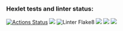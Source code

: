 ### Hexlet tests and linter status:
[![Actions Status](https://github.com/KMCH80/python-project-lvl1/workflows/hexlet-check/badge.svg)](https://github.com/KMCH80/python-project-lvl1/actions)
<a href="https://codeclimate.com/github/KMCH80/python-project-lvl1/maintainability"><img src="https://api.codeclimate.com/v1/badges/191b13b46ba31919513d/maintainability" /></a>
![Linter Flake8](https://github.com/KMCH80/python-project-lvl1/workflows/Linter%20Flake8/badge.svg)
<a href="https://asciinema.org/a/EwMdGrn3yaayZR9XQJ5agvi0q" target="_blank"><img src="https://asciinema.org/a/EwMdGrn3yaayZR9XQJ5agvi0q.svg" /></a>
<a href="https://asciinema.org/a/fw8FHdzcqWVeX2Lql5TOG31ea" target="_blank"><img src="https://asciinema.org/a/fw8FHdzcqWVeX2Lql5TOG31ea.svg" /></a>
<a href="https://asciinema.org/a/gO52EGDbB82yCiP4qJjKNR4qM" target="_blank"><img src="https://asciinema.org/a/gO52EGDbB82yCiP4qJjKNR4qM.svg" /></a>
